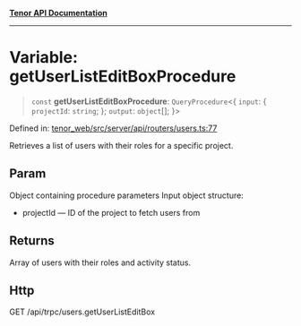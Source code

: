 [**Tenor API Documentation**](../../README.md)

***

# Variable: getUserListEditBoxProcedure

> `const` **getUserListEditBoxProcedure**: `QueryProcedure`\<\{ `input`: \{ `projectId`: `string`; \}; `output`: `object`[]; \}\>

Defined in: [tenor\_web/src/server/api/routers/users.ts:77](https://github.com/Apantli/Tenor/blob/b33873959b5093fc3e3d66ac4f230a78a6395bbd/tenor_web/src/server/api/routers/users.ts#L77)

Retrieves a list of users with their roles for a specific project.

## Param

Object containing procedure parameters
Input object structure:
- projectId — ID of the project to fetch users from

## Returns

Array of users with their roles and activity status.

## Http

GET /api/trpc/users.getUserListEditBox
